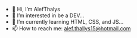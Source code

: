 - 👋 Hi, I’m AlefThalys
- 👀 I’m interested in be a DEV...
- 🌱 I’m currently learning HTML, CSS, and JS...
- 📫 How to reach me: alef.thallys15@hotmail.com

<!---
AlefThalys/AlefThalys is a ✨ special ✨ repository because its `README.md` (this file) appears on your GitHub profile.
You can click the Preview link to take a look at your changes.
--->
